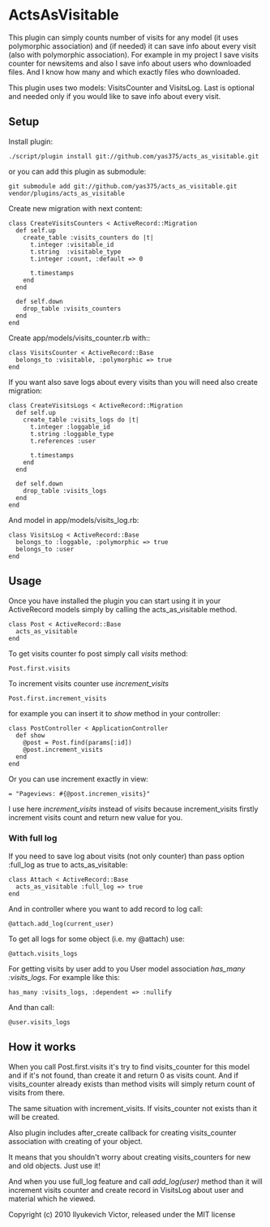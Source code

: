 # ActsAsVisitable

This plugin can simply counts number of visits for any model (it uses polymorphic association) and (if needed) it can save info about every visit (also with polymorphic association).
For example in my project I save visits counter for newsitems and also I save info about users who downloaded files. And I know how many and which exactly files who downloaded.

This plugin uses two models: VisitsCounter and VisitsLog. Last is optional and needed only if you would like to save info about every visit.

## Setup

Install plugin:

    ./script/plugin install git://github.com/yas375/acts_as_visitable.git

or you can add this plugin as submodule:

    git submodule add git://github.com/yas375/acts_as_visitable.git vendor/plugins/acts_as_visitable

Create new migration with next content:

    class CreateVisitsCounters < ActiveRecord::Migration
      def self.up
        create_table :visits_counters do |t|
          t.integer :visitable_id
          t.string  :visitable_type
          t.integer :count, :default => 0

          t.timestamps
        end
      end

      def self.down
        drop_table :visits_counters
      end
    end

Create app/models/visits\_counter.rb with::

    class VisitsCounter < ActiveRecord::Base
      belongs_to :visitable, :polymorphic => true
    end

If you want also save logs about every visits than you will need also create migration:

    class CreateVisitsLogs < ActiveRecord::Migration
      def self.up
        create_table :visits_logs do |t|
          t.integer :loggable_id
          t.string :loggable_type
          t.references :user

          t.timestamps
        end
      end

      def self.down
        drop_table :visits_logs
      end
    end

And model in app/models/visits_log.rb:

    class VisitsLog < ActiveRecord::Base
      belongs_to :loggable, :polymorphic => true
      belongs_to :user
    end


## Usage

Once you have installed the plugin you can start using it in your ActiveRecord models simply by calling the acts\_as\_visitable method.

    class Post < ActiveRecord::Base
      acts_as_visitable
    end

To get visits counter fo post simply call _visits_ method:

    Post.first.visits

To increment visits counter use _increment\_visits_

    Post.first.increment_visits

for example you can insert it to _show_ method in your controller:

    class PostController < ApplicationController
      def show
        @post = Post.find(params[:id])
        @post.increment_visits
      end
    end

Or you can use increment exactly in view:

    = "Pageviews: #{@post.incremen_visits}"

I use here _increment\_visits_ instead of _visits_ because increment_visits firstly increment visits count and return new value for you.

### With full log

If you need to save log about visits (not only counter) than pass option :full_log as true to acts\_as\_visitable:

    class Attach < ActiveRecord::Base
      acts_as_visitable :full_log => true
    end

And in controller where you want to add record to log call:

    @attach.add_log(current_user)

To get all logs for some object (i.e. my @attach) use:

    @attach.visits_logs

For getting visits by user add to you User model association *has_many :visits_logs*. For example like this:

    has_many :visits_logs, :dependent => :nullify

And than call:

    @user.visits_logs

## How it works

When you call Post.first.visits it's try to find visits_counter for this model and if it's not found, than create it and return 0 as visits count.
And if visits\_counter already exists than method visits will simply return count of visits from there.

The same situation with increment\_visits. If visits\_counter not exists than it will be created.

Also plugin includes after\_create callback for creating visits\_counter association with creating of your object.

It means that you shouldn't worry about creating visits\_counters for new and old objects. Just use it!

And when you use full\_log feature and call _add\_log(user)_ method than it will increment visits counter and create record in VisitsLog about user and material which he viewed.

Copyright (c) 2010 Ilyukevich Victor, released under the MIT license
